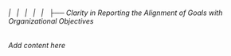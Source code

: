 ###### |   |   |   |   |   ├── Clarity in Reporting the Alignment of Goals with Organizational Objectives

*Add content here*